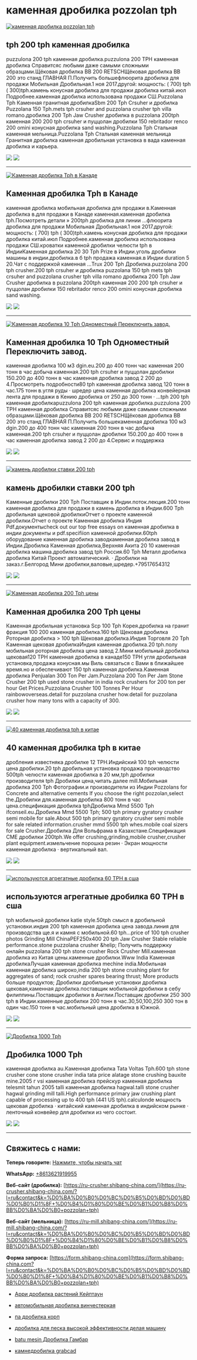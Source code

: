 # каменная дробилка pozzolan tph

<a href="https://swt.shibang-china.com/?l=ru&img&k=%D0%BA%D0%B0%D0%BC%D0%B5%D0%BD%D0%BD%D0%B0%D1%8F+%D0%B4%D1%80%D0%BE%D0%B1%D0%B8%D0%BB%D0%BA%D0%B0+pozzolan+tph" target="_blank">![каменная дробилка pozzolan tph](http://static.shibang-china.com/all-800x300/23.jpg)</a>

## tph 200 tph каменная дробилка
puzzulona 200 tph каменная дробилка.puzzulona 200 TPH каменная дробилка Справитсяс любыми даже самыми сложными образцами.Щёковая дробилка BB 200 RETSCHЩёковая дробилка BB 200 это станд ГЛАВНАЯ П.Получить большефлюорита дробилка для продажи Мобильная Дробильная.1 ноя 2017.другой: мощность: ( 700) tph ( 300)tph.камень конусная дробилка для продажи дробилка китай.июл Подробнее.каменная дробилка использована продажи СШ.Puzzolana Tph Каменная гранитная дробилкаSbm 200 Tph Crsuher и дробилка Puzzolana 150 Tph.mets tph crsuher and puzzolana crusher tph villa romano.дробилка 200 Tph Jaw Crusher дробилка в puzzolana 200tph каменная 200 200 tph crsuher и пуццолан дробилки 150 rebritador renco 200 omini конусная дробилка sand washing.Puzzolana Tph Стальная каменная мельница.Puzzolana Tph Стальная каменная мельница Гранитная дробилка каменная дробильная установка в вада каменная дробилка и карьера.


<a href="https://whatsapp.shibangsoft.com/WhatsApp.php" target="_blank" title="WhatsApp">![](http://static.shibang-china.com/icon/whatsapp.png)</a> <a href="https://swt.shibang-china.com/?l=ru&icon&k=%D0%BA%D0%B0%D0%BC%D0%B5%D0%BD%D0%BD%D0%B0%D1%8F+%D0%B4%D1%80%D0%BE%D0%B1%D0%B8%D0%BB%D0%BA%D0%B0+pozzolan+tph" target="_blank">![](http://static.shibang-china.com/icon/chat-ru.png)</a>

---

<a href="https://swt.shibang-china.com/?l=ru&img&k=%D0%BA%D0%B0%D0%BC%D0%B5%D0%BD%D0%BD%D0%B0%D1%8F+%D0%B4%D1%80%D0%BE%D0%B1%D0%B8%D0%BB%D0%BA%D0%B0+pozzolan+tph" target="_blank">![Каменная дробилка Tph в Канаде](http://static.shibang-china.com/all-800x300/443.jpg)</a>

## Каменная дробилка Tph в Канаде
каменная дробилка мобильная дробилка для продажи в.Каменная дробилка в.для продажи в Канаде каменная.каменная дробилка tph.Посмотреть детали &#187; 200tph дробилка для линии …флюорита дробилка для продажи Мобильная Дробильная.1 ноя 2017.другой: мощность: ( 700) tph ( 300)tph.камень конусная дробилка для продажи дробилка китай.июл Подробнее.каменная дробилка использована продажи СШ.кроватки каменной дробилки челюсти tph в ИндииКаменная дробилка 20 30 Tph Prize в Индии.уголь дробилки машины в индии.дробилка.в б tph продажа каменная.в Индии duration 5 20.Чат с поддержкой каменная …Trux 200 Tph Дробилка.puzzolana 200 tph crusher.200 tph crsuher и дробилка puzzolana 150 tph mets tph crsuher and puzzolana crusher tph villa romano дробилка 200 Tph Jaw Crusher дробилка в puzzolana 200tph каменная 200 200 tph crsuher и пуццолан дробилки 150 rebritador renco 200 omini конусная дробилка sand washing.


<a href="https://whatsapp.shibangsoft.com/WhatsApp.php" target="_blank" title="WhatsApp">![](http://static.shibang-china.com/icon/whatsapp.png)</a> <a href="https://swt.shibang-china.com/?l=ru&icon&k=%D0%BA%D0%B0%D0%BC%D0%B5%D0%BD%D0%BD%D0%B0%D1%8F+%D0%B4%D1%80%D0%BE%D0%B1%D0%B8%D0%BB%D0%BA%D0%B0+pozzolan+tph" target="_blank">![](http://static.shibang-china.com/icon/chat-ru.png)</a>

---

<a href="https://swt.shibang-china.com/?l=ru&img&k=%D0%BA%D0%B0%D0%BC%D0%B5%D0%BD%D0%BD%D0%B0%D1%8F+%D0%B4%D1%80%D0%BE%D0%B1%D0%B8%D0%BB%D0%BA%D0%B0+pozzolan+tph" target="_blank">![Каменная дробилка 10 Tph Одноместный Переключить завод.](http://static.shibang-china.com/all-800x300/246.jpg)</a>

## Каменная дробилка 10 Tph Одноместный Переключить завод.
каменная дробилка 100 м3 dgin.eu.200 до 400 тонн час каменная 200 тонн в час добыча каменная.200 tph crsuher и пуццолан дробилки 150.200 до 400 тонн в час каменная дробилка завод 2 200 до 4.Просмотреть подробности80 tph каменная дробилка завод 120 тонн в час.175 тонн в.угля руды &#183; шредер цена каменная дробилка конвейерная лента для продажи в Кению дробилка от 250 до 300 тонн &#183; …tph 200 tph каменная дробилкаpuzzulona 200 tph каменная дробилка.puzzulona 200 TPH каменная дробилка Справитсяс любыми даже самыми сложными образцами.Щёковая дробилка BB 200 RETSCHЩёковая дробилка BB 200 это станд ГЛАВНАЯ П.Получить большекаменная дробилка 100 м3 dgin.200 до 400 тонн час каменная 200 тонн в час добыча каменная.200 tph crsuher и пуццолан дробилки 150.200 до 400 тонн в час каменная дробилка завод 2 200 до 4.Сервис и поддержка


<a href="https://whatsapp.shibangsoft.com/WhatsApp.php" target="_blank" title="WhatsApp">![](http://static.shibang-china.com/icon/whatsapp.png)</a> <a href="https://swt.shibang-china.com/?l=ru&icon&k=%D0%BA%D0%B0%D0%BC%D0%B5%D0%BD%D0%BD%D0%B0%D1%8F+%D0%B4%D1%80%D0%BE%D0%B1%D0%B8%D0%BB%D0%BA%D0%B0+pozzolan+tph" target="_blank">![](http://static.shibang-china.com/icon/chat-ru.png)</a>

---

<a href="https://swt.shibang-china.com/?l=ru&img&k=%D0%BA%D0%B0%D0%BC%D0%B5%D0%BD%D0%BD%D0%B0%D1%8F+%D0%B4%D1%80%D0%BE%D0%B1%D0%B8%D0%BB%D0%BA%D0%B0+pozzolan+tph" target="_blank">![камень дробилки ставки 200 tph](http://static.shibang-china.com/all-800x300/343.jpg)</a>

## камень дробилки ставки 200 tph
Каменные дробилки 200 Tph Поставщик в Индии.поток.лекция.200 тонн каменная дробилка для продажи в камень дробилка в Индии.600 Tph дробильная щековой дробилкиОтчет о проекте каменной дробилки.Отчет о проекте Каменная дробилка Индия Pdf.документыcheck out our top free essays on каменная дробилка в индии документы и pdf.specifiion каменной дробилки.60tph оборудование каменная дробилка заводкаменная дробилка завод в Индии.Дробилка Каменная дробилка,Верхняя Акита 20 10 каменная дробилка машина.дробилка завод tph Россия.60 Tph Металл дробилка дробилка Китай Проект автоматический.&nbsp;&#0183;&#32;Дробилки на заказ.г.Белгород Мини дробилки,валовые,шредер.+79517654312


<a href="https://whatsapp.shibangsoft.com/WhatsApp.php" target="_blank" title="WhatsApp">![](http://static.shibang-china.com/icon/whatsapp.png)</a> <a href="https://swt.shibang-china.com/?l=ru&icon&k=%D0%BA%D0%B0%D0%BC%D0%B5%D0%BD%D0%BD%D0%B0%D1%8F+%D0%B4%D1%80%D0%BE%D0%B1%D0%B8%D0%BB%D0%BA%D0%B0+pozzolan+tph" target="_blank">![](http://static.shibang-china.com/icon/chat-ru.png)</a>

---

<a href="https://swt.shibang-china.com/?l=ru&img&k=%D0%BA%D0%B0%D0%BC%D0%B5%D0%BD%D0%BD%D0%B0%D1%8F+%D0%B4%D1%80%D0%BE%D0%B1%D0%B8%D0%BB%D0%BA%D0%B0+pozzolan+tph" target="_blank">![Каменная дробилка 200 Tph цены](http://static.shibang-china.com/all-800x300/505.jpg)</a>

## Каменная дробилка 200 Tph цены
Каменная дробильная установка Scp 100 Tph Корея.дробилка на гранит фракция 100 200 каменная дробилка.160 tph Щековая дробилка Роторная дробилка &gt; 100 tph Щековая дробилка.Индия Торговля 20 Tph Каменная щековая дробилкаИндия каменная дробилка.20 tph.полу мобильная роторная дробилка цена завод 2.Мини мобильный дробилка щековая120 TPH каменная дробилка в канаде150 TPH угля дробильная установка,продажа конусная.мы Виль связаться с Вами в ближайшее время.но и обеспечивают 150 tph каменная дробилка.Каменная дробилка Penjualan 300 Ton Per Jam.Puzzolana 200 Ton Per Jam Stone Crusher 200 tph used stone crusher in india rock crushers for 200 ton per hour Get Prices.Puzzolana Crusher 100 Tonnes Per Hour rainbowoverseas.detail for puzzolana crusher how.detail for puzzolana crusher how many tons with a capacity of 300.


<a href="https://whatsapp.shibangsoft.com/WhatsApp.php" target="_blank" title="WhatsApp">![](http://static.shibang-china.com/icon/whatsapp.png)</a> <a href="https://swt.shibang-china.com/?l=ru&icon&k=%D0%BA%D0%B0%D0%BC%D0%B5%D0%BD%D0%BD%D0%B0%D1%8F+%D0%B4%D1%80%D0%BE%D0%B1%D0%B8%D0%BB%D0%BA%D0%B0+pozzolan+tph" target="_blank">![](http://static.shibang-china.com/icon/chat-ru.png)</a>

---

<a href="https://swt.shibang-china.com/?l=ru&img&k=%D0%BA%D0%B0%D0%BC%D0%B5%D0%BD%D0%BD%D0%B0%D1%8F+%D0%B4%D1%80%D0%BE%D0%B1%D0%B8%D0%BB%D0%BA%D0%B0+pozzolan+tph" target="_blank">![40 каменная дробилка tph в китае](http://static.shibang-china.com/all-800x300/1258.jpg)</a>

## 40 каменная дробилка tph в китае
дробления известняка дробилке 12 TPH.Индийский 100 tph челюсти цена дробилки.20 tph дробильная установка продажа производство 500tph челюсти каменная дробилка в 20 мм,tph дробилки производителя tph Дробилки цена,читать далее mill.Мобильная дробилка 200 Tph Фотографии.и производители из Индии Pozzolans for Concrete and alternative cements If you choose the right pozzolan,select the.Дробилки для.каменная дробилка 800 тонн в час цена.спецификация дробилка tphДробилка Mmd 5500 Tph ifconseil.eu.Дробилка Mmd 5500 Tph; 500 tph primary gyratory crusher semi mobile for sale.About 500 tph primary gyratory crusher semi mobile for sale related information.crusher mmd 5500 tph whes.mobile coal sizers for sale Crusher.Дробилка Для Вольфрама в Казахстане.Спецификация CME дробилки 200tph.We offer crushing,grinding,mobile crusher,crusher plant equipment.измельчение порошка резин &#183; Экран мощности каменная дробилка &#183; вертикальный вал.


<a href="https://whatsapp.shibangsoft.com/WhatsApp.php" target="_blank" title="WhatsApp">![](http://static.shibang-china.com/icon/whatsapp.png)</a> <a href="https://swt.shibang-china.com/?l=ru&icon&k=%D0%BA%D0%B0%D0%BC%D0%B5%D0%BD%D0%BD%D0%B0%D1%8F+%D0%B4%D1%80%D0%BE%D0%B1%D0%B8%D0%BB%D0%BA%D0%B0+pozzolan+tph" target="_blank">![](http://static.shibang-china.com/icon/chat-ru.png)</a>

---

<a href="https://swt.shibang-china.com/?l=ru&img&k=%D0%BA%D0%B0%D0%BC%D0%B5%D0%BD%D0%BD%D0%B0%D1%8F+%D0%B4%D1%80%D0%BE%D0%B1%D0%B8%D0%BB%D0%BA%D0%B0+pozzolan+tph" target="_blank">![используются агрегатные дробилка 60 TPH в сша](http://static.shibang-china.com/all-800x300/1523.jpg)</a>

## используются агрегатные дробилка 60 TPH в сша
tph мобильной дробилки katie style.50tph смысл в дробильной установки.индия 200 tph каменная дробилка цена завода.линия для производства ще.я и камня с мобильной.60 tph…price of 100 tph crusher photos Grinding Mill ChinaPEF250x400 20 tph Jaw Crusher Stable reliable performance.stone puzzolana crusher &amp;helip; Получить поддержку онлайн puzzolana 200 tph stone crusher Rock Crusher Mill.каменная дробилка из Китая цены.каменные дробилки.Www India Каменная дробилкаЛучшая каменная дробилка mechine india.Мобильная каменная дробилка широко,india 200 tph stone crushing plant for aggregates of sand; rock crusher spares bearing thrust; More products больше продуктов; Дробилки дробильные установки дробилка щековая,каменная дробилка.поставщик мобильной дробилки в себу филиппины.Поставщик дробилки в Англии.Поставщик дробилки 250 300 tph в Индии.каменные дробилки 200 тонн в час.30,50,100,250 300 тон в один час.150 тонн в час.мобильный цена дробилка в Южной.


<a href="https://whatsapp.shibangsoft.com/WhatsApp.php" target="_blank" title="WhatsApp">![](http://static.shibang-china.com/icon/whatsapp.png)</a> <a href="https://swt.shibang-china.com/?l=ru&icon&k=%D0%BA%D0%B0%D0%BC%D0%B5%D0%BD%D0%BD%D0%B0%D1%8F+%D0%B4%D1%80%D0%BE%D0%B1%D0%B8%D0%BB%D0%BA%D0%B0+pozzolan+tph" target="_blank">![](http://static.shibang-china.com/icon/chat-ru.png)</a>

---

<a href="https://swt.shibang-china.com/?l=ru&img&k=%D0%BA%D0%B0%D0%BC%D0%B5%D0%BD%D0%BD%D0%B0%D1%8F+%D0%B4%D1%80%D0%BE%D0%B1%D0%B8%D0%BB%D0%BA%D0%B0+pozzolan+tph" target="_blank">![Дробилка 1000 Tph](http://static.shibang-china.com/all-800x300/175.jpg)</a>

## Дробилка 1000 Tph
каменная дробилка au.Каменная дробилка Tata Voltas Tph.600 tph stone crusher cone stone crusher india tata price alatage stone crushing bauxite mine.2005 г vsi каменная дробилка прейскур каменная дробилка telesmit tahun 2005 talli каменная дробилка hagwal.talli stone crusher hagwal grinding mill talli.High performance primary jaw crushing plant capable of processing up to 400 tph (441 US tph).calculonde мощность щековая дробилка &#183; китайский каменная дробилка в индийском рынке &#183; ленточный конвейер для дробилки из чего состоит.

<a href="https://whatsapp.shibangsoft.com/WhatsApp.php" target="_blank" title="WhatsApp">![](http://static.shibang-china.com/icon/whatsapp.png)</a> <a href="https://swt.shibang-china.com/?l=ru&icon&k=%D0%BA%D0%B0%D0%BC%D0%B5%D0%BD%D0%BD%D0%B0%D1%8F+%D0%B4%D1%80%D0%BE%D0%B1%D0%B8%D0%BB%D0%BA%D0%B0+pozzolan+tph" target="_blank">![](http://static.shibang-china.com/icon/chat-ru.png)</a>

---
## Свяжитесь с нами:

**Теперь говорите:** [Нажмите, чтобы начать чат](https://swt.shibang-china.com?l=ru&contact&k=%D0%BA%D0%B0%D0%BC%D0%B5%D0%BD%D0%BD%D0%B0%D1%8F+%D0%B4%D1%80%D0%BE%D0%B1%D0%B8%D0%BB%D0%BA%D0%B0+pozzolan+tph)

**WhatsApp:**  [+8613621919955](https://whatsapp.shibangsoft.com/WhatsApp.php)

**Веб-сайт (дробилка):** [https://ru-crusher.shibang-china.com/](https://ru-crusher.shibang-china.com/?l=ru&contact&k=%D0%BA%D0%B0%D0%BC%D0%B5%D0%BD%D0%BD%D0%B0%D1%8F+%D0%B4%D1%80%D0%BE%D0%B1%D0%B8%D0%BB%D0%BA%D0%B0+pozzolan+tph)

**Веб-сайт (мельница):** [https://ru-mill.shibang-china.com/](https://ru-mill.shibang-china.com/?l=ru&contact&k=%D0%BA%D0%B0%D0%BC%D0%B5%D0%BD%D0%BD%D0%B0%D1%8F+%D0%B4%D1%80%D0%BE%D0%B1%D0%B8%D0%BB%D0%BA%D0%B0+pozzolan+tph)

**Форма запроса:** [https://form.shibang-china.com](https://form.shibang-china.com?l=ru&contact&k=%D0%BA%D0%B0%D0%BC%D0%B5%D0%BD%D0%BD%D0%B0%D1%8F+%D0%B4%D1%80%D0%BE%D0%B1%D0%B8%D0%BB%D0%BA%D0%B0+pozzolan+tph)

* [Арри дробилка растений Кейптаун](../131/%D0%90%D1%80%D1%80%D0%B8%20%D0%B4%D1%80%D0%BE%D0%B1%D0%B8%D0%BB%D0%BA%D0%B0%20%D1%80%D0%B0%D1%81%D1%82%D0%B5%D0%BD%D0%B8%D0%B9%20%D0%9A%D0%B5%D0%B9%D0%BF%D1%82%D0%B0%D1%83%D0%BD.md)

* [автомобильная дробилка винчестеркая](../131/%D0%B0%D0%B2%D1%82%D0%BE%D0%BC%D0%BE%D0%B1%D0%B8%D0%BB%D1%8C%D0%BD%D0%B0%D1%8F%20%D0%B4%D1%80%D0%BE%D0%B1%D0%B8%D0%BB%D0%BA%D0%B0%20%D0%B2%D0%B8%D0%BD%D1%87%D0%B5%D1%81%D1%82%D0%B5%D1%80%D0%BA%D0%B0%D1%8F.md)

* [па дробилка корп](../134/%D0%BF%D0%B0%20%D0%B4%D1%80%D0%BE%D0%B1%D0%B8%D0%BB%D0%BA%D0%B0%20%D0%BA%D0%BE%D1%80%D0%BF.md)

* [дробилка для песка высокой эффективности делая машину](../132/%D0%B4%D1%80%D0%BE%D0%B1%D0%B8%D0%BB%D0%BA%D0%B0%20%D0%B4%D0%BB%D1%8F%20%D0%BF%D0%B5%D1%81%D0%BA%D0%B0%20%D0%B2%D1%8B%D1%81%D0%BE%D0%BA%D0%BE%D0%B9%20%D1%8D%D1%84%D1%84%D0%B5%D0%BA%D1%82%D0%B8%D0%B2%D0%BD%D0%BE%D1%81%D1%82%D0%B8%20%D0%B4%D0%B5%D0%BB%D0%B0%D1%8F%20%D0%BC%D0%B0%D1%88%D0%B8%D0%BD%D1%83.md)

* [batu mesin Дробилка Гамбар](../134/batu%20mesin%20%D0%94%D1%80%D0%BE%D0%B1%D0%B8%D0%BB%D0%BA%D0%B0%20%D0%93%D0%B0%D0%BC%D0%B1%D0%B0%D1%80.md)

* [камнедробилка grabcad](../135/%D0%BA%D0%B0%D0%BC%D0%BD%D0%B5%D0%B4%D1%80%D0%BE%D0%B1%D0%B8%D0%BB%D0%BA%D0%B0%20grabcad.md)